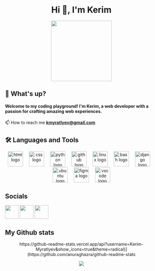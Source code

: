 <div align="center">
  <h1>Hi 👋, I'm Kerim</h1>
</div>

<div align="center">
  <img height="200" src="https://user-images.githubusercontent.com/74038190/212749447-bfb7e725-6987-49d9-ae85-2015e3e7cc41.gif"  />
</div>

## 🚀 What's up?

<h4>Welcome to my coding playground! I'm Kerim, a web developer with a passion for crafting amazing web experiences.</h4>

📫 How to reach me **kmyratlyev@gmail.com**

## 🛠️ Languages and Tools

<p align="center">
  <img src="https://skillicons.dev/icons?i=html" height="50" alt="html logo" />
  <img width="12" />
  <img src="https://skillicons.dev/icons?i=css" height="50" alt="css logo" />
  <img width="12" />
  <img src="https://skillicons.dev/icons?i=python" height="50" alt="python logo" />
  <img width="12" />
  <img src="https://skillicons.dev/icons?i=github" height="50" alt="github logo" />
  <img width="12" />
  <img src="https://skillicons.dev/icons?i=linux" height="50" alt="linux logo" />
  <img width="12" />
  <img src="https://cdn.jsdelivr.net/gh/devicons/devicon/icons/bash/bash-original.svg" height="50" alt="bash logo"  />
  <img width="12" />
  <img src="https://skillicons.dev/icons?i=django" height="50" alt="django logo" />
  <img width="12" />
  <img src="https://cdn.simpleicons.org/ubuntu/E95420" height="50" alt="ubuntu logo" />
  <img width="12" />
  <img src="https://skillicons.dev/icons?i=figma" height="50" alt="figma logo" />
  <img width="12" />
  <img src="https://skillicons.dev/icons?i=vscode" height="50" alt="vscode logo" />
</p>


## Socials

<a href="https://www.twitter.com/myratlyev11974" target="_blank" rel="noreferrer"><img src="https://raw.githubusercontent.com/danielcranney/readme-generator/main/public/icons/socials/twitter.svg" width="45" height="45"/></a>
<a href="https://dev.to/kerimmyratlyyev" target="_blank" rel="noreferrer"><img src="https://raw.githubusercontent.com/danielcranney/readme-generator/main/public/icons/socials/devdotto.svg" width="45" height="45" /></a> 
<a href="https://www.github.com/Kerim-Myratlyev" target="_blank" rel="noreferrer"><img src="https://raw.githubusercontent.com/danielcranney/readme-generator/main/public/icons/socials/github.svg" width="45" height="45" /></a> 

## My Github stats
<div align="center">
https://github-readme-stats.vercel.app/api?username=Kerim-Myratlyev&show_icons=true&theme=radical)](https://github.com/anuraghazra/github-readme-stats<a href="http://www.github.com/Kerim-Myratlyev(url)">

<img src="https://github-readme-streak-stats.herokuapp.com/?user=Kerim-Myratlyev&stroke=ffffff&background=1c1917&ring=0891b2&fire=0891b2&currStreakNum=ffffff&currStreakLabel=0891b2&sideNums=ffffff&sideLabels=ffffff&dates=ffffff&hide_border=true" /></a>
</div>
